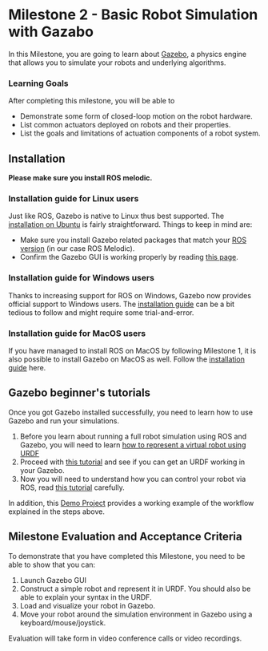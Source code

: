 # Milestone 2 - Basic Robot Simulation with Gazabo

In this Milestone, you are going to learn about [Gazebo](http://gazebosim.org/), a physics engine that allows you to simulate your robots and underlying algorithms. 

### Learning Goals

After completing this milestone, you will be able to

* Demonstrate some form of closed-loop motion on the robot hardware.
* List common actuators deployed on robots and their properties.
* List the goals and limitations of actuation components of a robot system.

## Installation

**Please make sure you install ROS melodic.**

### Installation guide for Linux users

Just like ROS, Gazebo is native to Linux thus best supported. The [installation on Ubuntu](http://gazebosim.org/tutorials?tut=install_ubuntu&cat=install) is fairly straightforward.
Things to keep in mind are:
* Make sure you install Gazebo related packages that match your [ROS version](http://gazebosim.org/tutorials/?tut=ros_wrapper_versions) (in our case ROS Melodic).
* Confirm the Gazebo GUI is working properly by reading [this page](http://gazebosim.org/tutorials?cat=guided_b&tut=guided_b2).

### Installation guide for Windows users

Thanks to increasing support for ROS on Windows, Gazebo now provides official support to Windows users. The [installation guide](http://gazebosim.org/tutorials?tut=install_on_windows&cat=install) can be a bit tedious to follow and might require some trial-and-error. 

### Installation guide for MacOS users

If you have managed to install ROS on MacOS by following Milestone 1, it is also possible to install Gazebo on MacOS as well. Follow the [installation guide](http://gazebosim.org/tutorials?tut=install_on_mac&cat=install) here.

## Gazebo beginner's tutorials

Once you got Gazebo installed successfully, you need to learn how to use Gazebo and run your simulations. 
1. Before you learn about running a full robot simulation using ROS and Gazebo, you will need to learn [how to represent a virtual robot using URDF](https://wiki.ros.org/urdf/Tutorials)
2. Proceed with [this tutorial](http://gazebosim.org/tutorials/?tut=ros_urdf) and see if you can get an URDF working in your Gazebo. 
3. Now you will need to understand how you can control your robot via ROS, read [this tutorial](http://gazebosim.org/tutorials/?tut=ros_control) carefully.

In addition, this [Demo Project](https://github.com/ros-simulation/gazebo_ros_demos) provides a working example of the workflow explained in the steps above. 

## Milestone Evaluation and Acceptance Criteria

To demonstrate that you have completed this Milestone, you need to be able to show that you can:
1. Launch Gazebo GUI
2. Construct a simple robot and represent it in URDF. You should also be able to explain your syntax in the URDF.
3. Load and visualize your robot in Gazebo.
4. Move your robot around the simulation environment in Gazebo using a keyboard/mouse/joystick. 

Evaluation will take form in video conference calls or video recordings. 